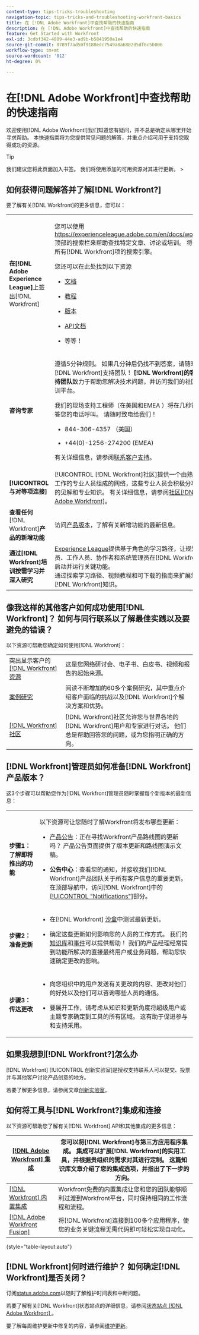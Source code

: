 ```yaml
---
content-type: tips-tricks-troubleshooting
navigation-topic: tips-tricks-and-troubleshooting-workfront-basics
title: 在 [!DNL Adobe Workfront]中查找帮助的快速指南
description: 在 [!DNL Adobe Workfront]中查找帮助的快速指南
feature: Get Started with Workfront
exl-id: 3cdbf342-4809-44e3-ad9b-b5841950a1e4
source-git-commit: 8789f7ad50f9180edc7549a8a6802d5df6c5b006
workflow-type: tm+mt
source-wordcount: '812'
ht-degree: 0%

---
```


# 在[!DNL Adobe Workfront]中查找帮助的快速指南

<!--
<p data-mc-conditions="QuicksilverOrClassic.Draft mode">(NOTE: There are several hard-coded links in this article.)</p>
-->

欢迎使用[!DNL Adobe Workfront!]我们知道您有疑问，并不总是确定从哪里开始寻求帮助。 本快速指南将为您提供常见问题的解答，并重点介绍可用于支持您取得成功的资源。

>[!TIP]
>
>我们建议您将此页面加入书签。 我们将使用添加的可用资源对其进行更新。 >
><!--
><MadCap:conditionalText data-mc-conditions="QuicksilverOrClassic.Draft mode">>
>(NOTE: from Luke: I wonder who added this. This article does containa lot of good information. I wonder if we should update the TOC so that it appears in a more prominent section?)>
></MadCap:conditionalText>>
>-->


## 如何获得问题解答并了解[!DNL Workfront?]

要了解有关[!DNL Workfront]的更多信息，您可以：

<table style="table-layout:auto"> 
 <col> 
 <col> 
 <tbody> 
  <tr> 
   <td><strong>在[!DNL Adobe Experience League]</strong>上签出[!DNL Workfront] </td> 
   <td> <p>您可以使用<a href="https://experienceleague.adobe.com/en/docs/workfront">https://experienceleague.adobe.com/en/docs/workfront</a>顶部的搜索栏来帮助查找特定文章、讨论或培训。 将其视为所有[!DNL Workfront]项的搜索引擎。</p> <p>您还可以在此处找到以下资源</p> 
    <ul> 
     <li> <p><a href="https://experienceleague.adobe.com/en/docs/workfront/using/home">文档</a> </p> </li> 
     <li> <p><a href="https://experienceleague.adobe.com/en/docs/workfront-learn/tutorials-workfront/home">教程</a> </p> </li> 
     <li> <p><a href="https://experienceleague.adobe.com/en/docs/workfront/using/product-announcements/product-releases/product-releases">版本</a> </p></li> 
     <li> <p><a href="https://experienceleague.adobe.com/en/docs/workfront/using/adobe-workfront-api/api-general-information/api-basics">API文档</a> </p> </li> 
     <li> <p>等等！</p> </li> 
    </ul> </td> 
  </tr> 
  <tr> 
   <td><strong>咨询专家</strong> </td> 
   <td> <p>遵循5分钟规则。 如果几分钟后仍找不到答案，请随时联系[!DNL Workfront]支持团队！ <strong>[!DNL Workfront]的客户支持团队</strong>致力于帮助您解决技术问题，并访问我们的社区和培训平台。</p> <p>我们的现场支持工程师（在美国和EMEA ）将在几秒钟内应答您的电话呼叫。 请随时致电给我们！</p> 
    <ul> 
     <li> <p>844-306-4357 （美国）</p> </li> 
     <li>+44(0)-1256-274200 (EMEA)</li> 
    </ul> <p>有关详细信息，请参阅<a href="../../workfront-basics/tips-tricks-and-troubleshooting/contact-customer-support.md" class="MCXref xref" xrefformat="{para}">联系客户支持</a>。</p> </td> 
  </tr> 
  <tr> 
   <td><strong>[!UICONTROL 与对等项连接]</strong> </td> 
   <td>[!UICONTROL [!DNL Workfront]社区]提供一个由熟悉现代工作的专业人员组成的网络，这些专业人员会积极分享他们的见解和专业知识。 有关详细信息，请参阅<a href="../../workfront-basics/tips-tricks-and-troubleshooting/workfront-community.md" class="MCXref xref" xrefformat="{para}">社区[!DNL Adobe Workfront]</a>。</td> 
  </tr> 
  <tr> 
   <td><strong>查看任何</strong>[!DNL Workfront]<strong>产品的新增功能</strong></td> 
   <td>访问<a href="https://experienceleague.adobe.com/en/docs/workfront/using/product-announcements/product-releases/product-releases">产品版本</a>，了解有关新增功能的最新信息。</td> 
  </tr> 
  <tr> 
   <td><strong>通过[!DNL Workfront]培训按需学习并深入研究</strong> </td> 
   <td><a href="https://experienceleague.adobe.com">Experience League</a>提供基于角色的学习路径，让规划人员、工作人员、协作者和系统管理员在[!DNL Workfront]中启动并运行关键功能。<br>通过探索学习路径、视频教程和可下载的指南来扩展您的[!DNL Workfront]知识</a>。<br></td> 
  </tr> 
 </tbody> 
</table>

## 像我这样的其他客户如何成功使用[!DNL Workfront]？ 如何与同行联系以了解最佳实践以及要避免的错误？

以下资源可帮助您确定如何使用[!DNL Workfront]：

<table style="table-layout:auto"> 
 <col> 
 <col> 
 <tbody> 
  <tr> 
   <td>突出显示客户的<a href="https://business.adobe.com/resources/main.html?Products=Workfront">[!DNL Workfront]资源</a> </td> 
   <td>这是您网络研讨会、电子书、白皮书、视频和报告的起始来源。</td> 
  </tr> 
  <tr> 
   <td><a href="https://business.adobe.com/customer-success-stories.html?Products=Adobe%2520Workfront%22%3E">案例研究 </a></td> 
   <td>阅读不断增加的60多个案例研究，其中重点介绍客户面临的挑战以及[!DNL Workfront]个解决方案和优势。</td> 
  </tr> 
  <tr> 
   <td><a href="https://experienceleaguecommunities.adobe.com/t5/workfront/ct-p/workfront">[!DNL Workfront]社区</a> </td> 
   <td>[!DNL Workfront]社区允许您与世界各地的[!DNL Workfront]用户和专家进行对话。 他们总是帮助回答您的问题，或为您指明正确的方向。</td> 
  </tr> 
 </tbody> 
</table>

## [!DNL Workfront]管理员如何准备[!DNL Workfront]产品版本？

这3个步骤可以帮助您作为[!DNL Workfront]管理员随时掌握每个新版本的最新信息：

<table style="table-layout:auto"> 
 <col> 
 <col> 
 <tbody> 
  <tr> 
   <td><strong>步骤1：了解即将推出的功能</strong> </td> 
   <td> <p>以下资源可让您随时了解Workfront将发布哪些更新：</p> 
    <ul> 
     <li> <p><a href="https://experienceleague.adobe.com/en/docs/workfront/using/product-announcements/product-releases/product-releases">产品公告</a>：正在寻找Workfront产品路线图的更新吗？ 产品公告页面提供了版本更新和路线图演示文稿。</p> </li> 
     <li> <p><strong>公告中心</strong>：查看您的通知，并接收我们[!DNL Workfront]产品团队关于所有客户信息的重要更新。 在顶部导航中，访问[!DNL Workfront]中的<a href="https://experience.workfront.com/s/article/View-and-manage-in-app-notifications-323912892">[!UICONTROL "Notifications"]</a>部分。</p> </li> 
    </ul> </td> 
  </tr> 
  <tr> 
   <td><strong>步骤2：准备更新</strong> </td> 
   <td> 
    <ul> 
     <li> <p>在[!DNL Workfront] <a href="https://experience.workfront.com/s/article/The-Workfront-Preview-Sandbox-Environment-519456234">沙盒</a>中测试最新更新。</p> </li> 
     <li> <p>确定这些更新如何影响您的人员的工作方式。 我们的<a href="https://experienceleague.adobe.com/en/docs/workfront/using/home">知识库</a>和<a href="https://experienceleague.adobe.com/en/events">事件</a>可以提供帮助！ 我们的产品经理经常提到功能所解决的直接最终用户或业务问题，帮助您快速确定更改的影响。</p> </li> 
    </ul> </td> 
  </tr> 
  <tr> 
   <td><strong>步骤3：传达更改</strong> </td> 
   <td> 
    <ul> 
     <li> <p>向您组织中的用户发送有关更改的内容、更改对他们的好处以及他们可以咨询哪些人员的通信。</p> </li> 
     <li> <p>要展开工作，请考虑从知识和更新角度将超级用户或主题专家确定到工具的所有区域。 这有助于促进参与和支持采用。</p> </li> 
    </ul> </td> 
  </tr> 
 </tbody> 
</table>

## 如果我想到[!DNL Workfront?]怎么办

[!DNL Workfront] [!UICONTROL 创新实验室]是授权支持联系人可以提交、投票并与其他客户讨论产品创意的地方。

若要了解更多信息，请参阅文章[创新实验室](../../workfront-basics/tips-tricks-and-troubleshooting/idea-exchange.md)。

## 如何将工具与[!DNL Workfront?]集成和连接

以下资源可帮助您了解有关[!DNL Workfront] API和其他集成的更多信息：

| [[!DNL Adobe Workfront] 集成](../../administration-and-setup/configure-integrations/workfront-integrations-1.md) | 您可以将[!DNL Workfront]与第三方应用程序集成。 集成可以扩展[!DNL Workfront]的实用工具，并根据贵组织的需求对其进行定制。 这篇知识库文章介绍了您的集成选项，并指出了下一步的方向。 |
|---|---|
| [[!DNL Workfront] 内置集成](https://business.adobe.com/products/workfront/integrations.html) | Workfront免费的内置集成让您和您的团队能够顺利过渡到Workfront平台，同时保持相同的工作流程和流程。 |
| [[!DNL Adobe Workfront Fusion]](https://experienceleague.adobe.com/en/docs/workfront-fusion/using/home) | 将[!DNL Workfront]连接到100多个应用程序，使您的业务关键流程无需代码即可轻松实现自动化。 |

{style="table-layout:auto"}

## [!DNL Workfront]何时进行维护？ 如何确定[!DNL Workfront]是否关闭？

订阅[status.adobe.com](https://status.adobe.com/)以随时了解维护时间表和中断问题。

若要了解有关[!DNL Workfront]状态站点的详细信息，请参阅[状态站点 [!DNL Adobe Workfront] ](../../workfront-basics/tips-tricks-and-troubleshooting/understand-the-status-site.md)。

要了解每周维护更新中修复的内容，请参阅[维护更新](https://experienceleague.adobe.com/en/docs/workfront-known-issues/releases/current-updates)。

<!-- the links in this section don't work anymore and I am not sure who would have the content?! Made a note to update this but will have to do some searching - October 26, 2023: 

## What are best practices for maintaining and tuning up [!DNL Workfront?]

The following dashboards can help you as a [!DNL Workfront] administrator maintain Workfront:

| [[!DNL Workfront] Usage Dashboard](https://experienceleaguecommunities.adobe.com/t5/workfront-archived-groups/workfront-usage-dashboard/m-p/461045#M2624) | Understanding how your users are leveraging [!DNL Workfront] can help you gauge the overall adoption of your system as well as dive into any problem areas that may need some attention. |
|---|---|
| [[!DNL Workfront] Cleanup Dashboard: Deactivate Unused Objects](https://experienceleaguecommunities.adobe.com/t5/workfront-blogs/how-workfront-cleaned-up-its-own-unbridled-instance-of-workfront/ba-p/518299) | Keeping [!DNL Workfront] clean from unused objects is a long-standing best practice but one that can seem daunting without the right tools. This dashboard is designed for System Administrators or Process Owners to easily find [!DNL Workfront] data that may need to be cleaned up to help improve the user experience. We recommend reviewing this dashboard every quarter to help keep [!DNL Workfront] clean. |

-->
